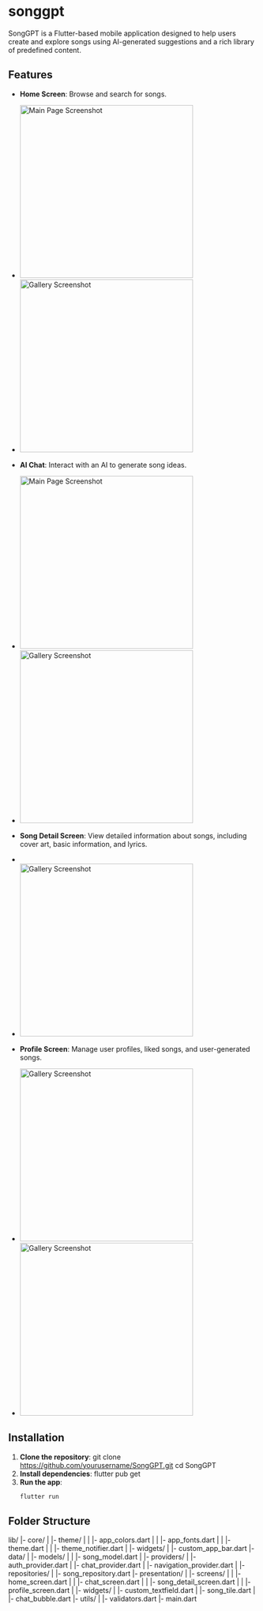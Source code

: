 # songgpt

SongGPT is a Flutter-based mobile application designed to help users create and explore songs using AI-generated suggestions and a rich library of predefined content.

## Features

- **Home Screen**: Browse and search for songs.
- <img src="images/homepage_dark.png" alt="Main Page Screenshot" width="350">
- <img src="images/homepage_light.png" alt="Gallery Screenshot" width="350">
- **AI Chat**: Interact with an AI to generate song ideas.
- <img src="images/chat_darkmode.png" alt="Main Page Screenshot" width="350">
- <img src="images/ai_generated.png" alt="Gallery Screenshot" width="350">

- **Song Detail Screen**: View detailed information about songs, including cover art, basic information, and lyrics.
- 
- <img src="images/ai_generated_darkMode.png" alt="Gallery Screenshot" width="350">
- **Profile Screen**: Manage user profiles, liked songs, and user-generated songs.
- <img src="images/profile_darkmode.png" alt="Gallery Screenshot" width="350">
- <img src="images/profile_lightmode.png" alt="Gallery Screenshot" width="350">
## Installation

1. **Clone the repository**:
    git clone https://github.com/yourusername/SongGPT.git
    cd SongGPT
2. **Install dependencies**:
    flutter pub get
3. **Run the app**:
    ```sh
    flutter run
    ```

## Folder Structure

lib/ |- core/ | |- theme/ | | |- app_colors.dart | | |- app_fonts.dart | | |- theme.dart | | |- theme_notifier.dart | |- widgets/ | |- custom_app_bar.dart |- data/ | |- models/ | | |- song_model.dart | |- providers/ | |- auth_provider.dart | |- chat_provider.dart | |- navigation_provider.dart | |- repositories/ | |- song_repository.dart |- presentation/ | |- screens/ | | |- home_screen.dart | | |- chat_screen.dart | | |- song_detail_screen.dart | | |- profile_screen.dart | |- widgets/ | |- custom_textfield.dart | |- song_tile.dart | |- chat_bubble.dart |- utils/ | |- validators.dart |- main.dart
